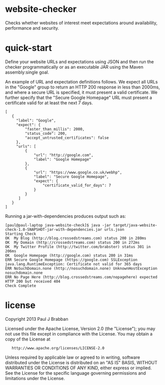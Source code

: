 website-checker
===============

Checks whether websites of interest meet expectations around availability, performance and security.

quick-start
===========

Define your website URLs and expectations using JSON and then run the checker programmatically
or as an executable JAR using the Maven assembly:single goal.

An example of URL and expectation definitions follows.
We expect all URLs in the "Google" group to return an HTTP 200 response in less than 2000ms,
and where a secure URL is specified, it must present a valid certificate.
We further specify that the "Secure Google Homepage"
URL must present a certificate valid for at least the next 7 days.

```
[
   {
     "label": "Google",
     "expect": {
         "faster_than_millis": 2000,
         "status_code": 200,
         "accept_untrusted_certificates": false
     },
     "urls": [
         {
             "url": "http://google.com",
             "label": "Google Homepage"
         },
         {
             "url": "https://www.google.co.uk/webhp",
             "label": "Secure Google Homepage",
             "expect": {
                 "certificate_valid_for_days": 7
             }
         }
      ]
   }
]
```

Running a jar-with-dependencies produces output such as:

```
[paul@paul-laptop java-website-check]$ java -jar target/java-website-check-1.0-SNAPSHOT-jar-with-dependencies.jar urls.json
Starting Check
OK  My Blog (http://blog.crossedstreams.com) status 200 in 280ms
OK  My Domain (http://crossedstreams.com) status 200 in 272ms
OK  My Twitter Profile (http://twitter.com/brabster) status 301 in 206ms
OK  Google Homepage (http://google.com) status 200 in 31ms
ERR Secure Google Homepage (https://google.com) SSLException java.lang.RuntimeException: Certificate not valid for 365 days
ERR NoSuchDomain.none (http://nosuchdomain.none) UnknownHostException nosuchdomain.none
ERR No Page Here (http://blog.crossedstreams.com/nopagehere) expected HTTP 200 but received 404
Check Complete
```


license
=======

   Copyright 2013 Paul J Brabban

   Licensed under the Apache License, Version 2.0 (the "License");
   you may not use this file except in compliance with the License.
   You may obtain a copy of the License at

       http://www.apache.org/licenses/LICENSE-2.0

   Unless required by applicable law or agreed to in writing, software
   distributed under the License is distributed on an "AS IS" BASIS,
   WITHOUT WARRANTIES OR CONDITIONS OF ANY KIND, either express or implied.
   See the License for the specific language governing permissions and
   limitations under the License.
